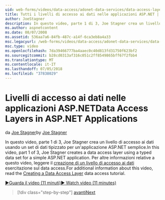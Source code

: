 ```yaml
---
uid: web-forms/videos/data-access/adonet-data-services/data-access-layers-in-aspnet-applications
title: Tutti i livelli di accesso ai dati nelle applicazioni ASP.NET | Microsoft Docs
author: JoeStagner
description: In questo video, parte 1 di 3, Joe Stagner crea un livello di accesso ai dati usando un set di dati tipizzato per un'applicazione ASP.NET semplice. Per altre informazioni su...
ms.author: aspnetcontent
ms.date: 08/07/2008
ms.assetid: 536aa7a6-84fb-487c-a14f-6ca3eb8a4a33
msc.legacyurl: /web-forms/videos/data-access/adonet-data-services/data-access-layers-in-aspnet-applications
msc.type: video
ms.openlocfilehash: 7da39466777ba4aaec0c40d813fd31750f623bf2
ms.sourcegitcommit: b28cd0313af316c051c2ff8549865bff67f2fbb4
ms.translationtype: MT
ms.contentlocale: it-IT
ms.lasthandoff: 07/05/2018
ms.locfileid: "37838029"
---
```

<a name="data-access-layers-in-aspnet-applications"></a><span data-ttu-id="eca69-104">Livelli di accesso ai dati nelle applicazioni ASP.NET</span><span class="sxs-lookup"><span data-stu-id="eca69-104">Data Access Layers in ASP.NET Applications</span></span>
====================
<span data-ttu-id="eca69-105">da [Joe Stagner](https://github.com/JoeStagner)</span><span class="sxs-lookup"><span data-stu-id="eca69-105">by [Joe Stagner](https://github.com/JoeStagner)</span></span>

<span data-ttu-id="eca69-106">In questo video, parte 1 di 3, Joe Stagner crea un livello di accesso ai dati usando un set di dati tipizzato per un'applicazione ASP.NET semplice.</span><span class="sxs-lookup"><span data-stu-id="eca69-106">In this video, part 1 of 3, Joe Stagner creates a data access layer using a typed data set for a simple ASP.NET application.</span></span> <span data-ttu-id="eca69-107">Per altre informazioni relative a questo video, leggere il [creazione di un livello di accesso ai dati](../../../overview/data-access/introduction/creating-a-data-access-layer-vb.md) esercitazione sul data access.</span><span class="sxs-lookup"><span data-stu-id="eca69-107">For additional information about this video, read the [Creating a Data Access Layer](../../../overview/data-access/introduction/creating-a-data-access-layer-vb.md) data access tutorial.</span></span>

[<span data-ttu-id="eca69-108">&#9654;Guarda il video (11 minuti)</span><span class="sxs-lookup"><span data-stu-id="eca69-108">&#9654; Watch video (11 minutes)</span></span>](https://channel9.msdn.com/Blogs/ASP-NET-Site-Videos/data-access-layers-in-aspnet-applications)

> [!div class="step-by-step"]
> [<span data-ttu-id="eca69-109">avanti</span><span class="sxs-lookup"><span data-stu-id="eca69-109">Next</span></span>](how-to-manually-bind-a-dataset-to-a-datagrid.md)
